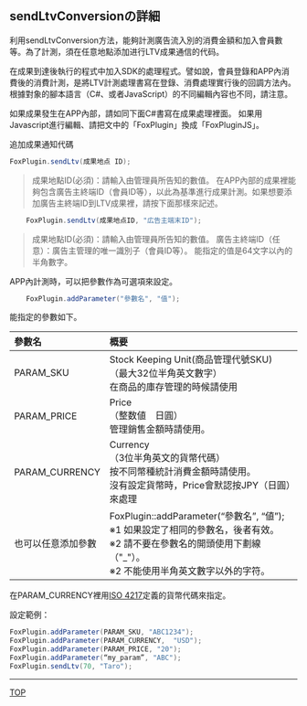 ## sendLtvConversionの詳細

利用sendLtvConversion方法，能夠計測廣告流入別的消費金額和加入會員數等。為了計測，須在任意地點添加进行LTV成果通信的代码。

在成果到達後執行的程式中加入SDK的處理程式。譬如說，會員登錄和APP內消費後的消費計測，是將LTV計測處理書寫在登錄、消費處理實行後的回調方法內。
根據對象的腳本語言（C#、或者JavaScript）的不同編輯內容也不同，請注意。


如果成果發生在APP內部，請如同下面C#書寫在成果處理裡面。
如果用Javascript進行編輯、請把文中的「FoxPlugin」換成「FoxPluginJS」。

追加成果通知代碼

```cs
FoxPlugin.sendLtv(成果地点 ID);
```
> 成果地點ID(必須)：請輸入由管理員所告知的數值。
在APP內部的成果裡能夠包含廣告主終端ID（會員ID等），以此為基準進行成果計測。如果想要添加廣告主終端ID到LTV成果裡，請按下面那樣來記述。

```cs
	FoxPlugin.sendLtv(成果地点ID, "広告主端末ID");
```

> 成果地點ID(必須)：請輸入由管理員所告知的數值。
廣告主終端ID（任意）：廣告主管理的唯一識別子（會員ID等）。
能指定的值是64文字以內的半角數字。

APP內計測時，可以把參數作為可選項來設定。

```cs
	FoxPlugin.addParameter("參數名", "值");
```

能指定的參數如下。

|參數名|概要|
|:------|:------|
|PARAM_SKU|Stock Keeping Unit(商品管理代號SKU)<br>（最大32位半角英文數字）<br>在商品的庫存管理的時候請使用|
|PARAM_PRICE|Price<br>（整数値　日圓）<br>管理銷售金額時請使用。|
|PARAM_CURRENCY|Currency<br>（3位半角英文的貨幣代碼）<br>按不同幣種統計消費金額時請使用。<br>沒有設定貨幣時，Price會默認按JPY（日圓）來處理|
|也可以任意添加參數|FoxPlugin::addParameter(“參數名”, “値”);<br>※1 如果設定了相同的參數名，後者有效。<br>※2 請不要在參數名的開頭使用下劃線（"_"）。<br>※2 不能使用半角英文數字以外的字符。|

在PARAM_CURRENCY裡用[ISO 4217](http://ja.wikipedia.org/wiki/ISO_4217)定義的貨幣代碼來指定。

設定範例：
```cs
FoxPlugin.addParameter(PARAM_SKU, "ABC1234");
FoxPlugin.addParameter(PARAM_CURRENCY,  "USD");
FoxPlugin.addParameter(PARAM_PRICE, "20");
FoxPlugin.addParameter(“my_param”, "ABC");
FoxPlugin.sendLtv(70, "Taro");
```

---
[TOP](/lang/zh-tw/README.md)
